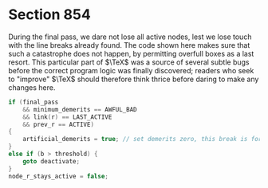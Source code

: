 # Section 854

During the final pass, we dare not lose all active nodes, lest we lose touch with the line breaks already found.
The code shown here makes sure that such a catastrophe does not happen, by permitting overfull boxes as a last resort.
This particular part of $\TeX$ was a source of several subtle bugs before the correct program logic was finally discovered; readers who seek to "improve" $\TeX$ should therefore think thrice before daring to make any changes here.

```c << Prepare to deactivate node |r|, and |goto deactivate| unless there is a reason to consider lines of text from |r| to |cur_p| >>=
if (final_pass
    && minimum_demerits == AWFUL_BAD
    && link(r) == LAST_ACTIVE
    && prev_r == ACTIVE)
{
    artificial_demerits = true; // set demerits zero, this break is forced
}
else if (b > threshold) {
    goto deactivate;
}
node_r_stays_active = false;
```
